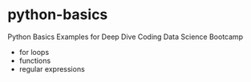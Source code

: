 # python-basics
Python Basics Examples for Deep Dive Coding Data Science Bootcamp

- for loops
- functions
- regular expressions
